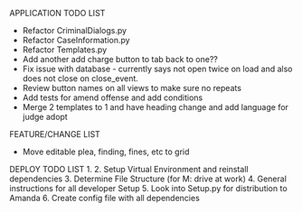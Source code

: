 APPLICATION TODO LIST
* Refactor CriminalDialogs.py
* Refactor CaseInformation.py
* Refactor Templates.py
* Add another add charge button to tab back to one??
* Fix issue with database - currently says not open twice on load and also does not close on close_event.
* Review button names on all views to make sure no repeats
* Add tests for amend offense and add conditions
* Merge 2 templates to 1 and have heading change and add language for judge adopt

FEATURE/CHANGE LIST
* Move editable plea, finding, fines, etc to grid

DEPLOY TODO LIST
1.
2. Setup Virtual Environment and reinstall dependencies
3. Determine File Structure (for M: drive at work)
4. General instructions for all developer Setup
5. Look into Setup.py for distribution to Amanda
6. Create config file with all dependencies
